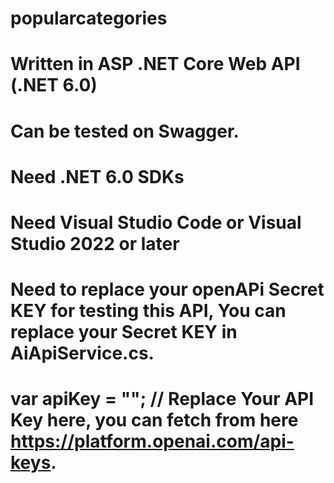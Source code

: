 # popularcategories
# Written in ASP .NET Core Web API (.NET 6.0)
# Can be tested on Swagger.
# Need .NET 6.0 SDKs
# Need Visual Studio Code or Visual Studio 2022 or later
# Need to replace your openAPi Secret KEY for testing this API, You can replace your Secret KEY in AiApiService.cs.
# var apiKey = ""; // Replace Your API Key here, you can fetch from here https://platform.openai.com/api-keys.
